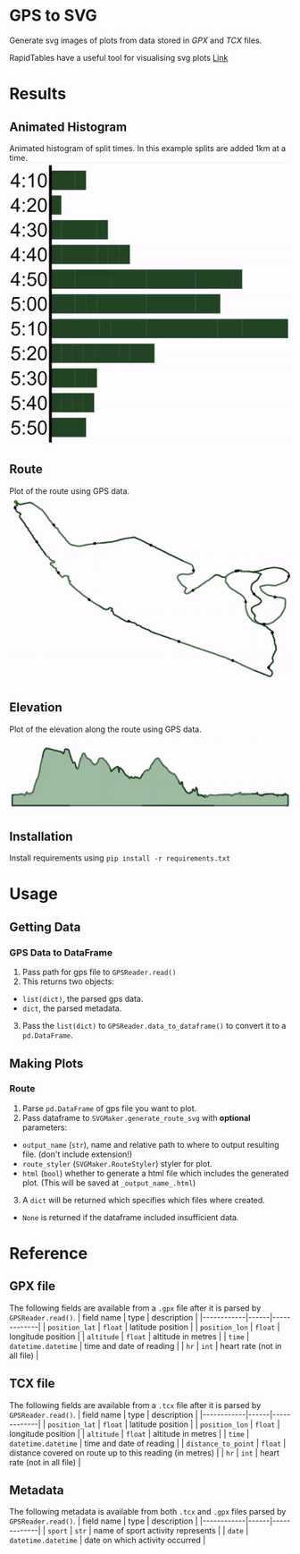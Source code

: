 # GPS to SVG
Generate svg images of plots from data stored in *GPX* and *TCX* files.

RapidTables have a useful tool for visualising svg plots [Link](https://www.rapidtables.com/web/tools/svg-viewer-editor.html)

# Results

## Animated Histogram
Animated histogram of split times. In this example splits are added 1km at a time.
![Animated Hist](animated_hist.gif)

## Route
Plot of the route using GPS data.
![Route](route.gif)

## Elevation
Plot of the elevation along the route using GPS data.
![Elevation](elevation.gif)

## Installation
Install requirements using
`pip install -r requirements.txt`

# Usage

## Getting Data

### GPS Data to DataFrame
1. Pass path for gps file to `GPSReader.read()`
2. This returns two objects:
  - `list(dict)`, the parsed gps data.
  - `dict`, the parsed metadata.
3. Pass the `list(dict)` to `GPSReader.data_to_dataframe()` to convert it to a `pd.DataFrame`.

## Making Plots

### Route
1. Parse `pd.DataFrame` of gps file you want to plot.
2. Pass dataframe to `SVGMaker.generate_route_svg` with **optional** parameters:
  - `output_name` (`str`), name and relative path to where to output resulting file. (don't include extension!)
  - `route_styler` (`SVGMaker.RouteStyler`) styler for plot.
  - `html` (`bool`) whether to generate a html file which includes the generated plot. (This will be saved at `_output_name_.html`)
3. A `dict` will be returned which specifies which files where created.
  - `None` is returned if the dataframe included insufficient data.

# Reference

## GPX file
The following fields are available from a `.gpx` file after it is parsed by `GPSReader.read()`.
| field name | type | description |
|------------|------|-------------|
| `position_lat` | `float` | latitude position |
| `position_lon` | `float` | longitude position |
| `altitude` | `float` | altitude in metres |
| `time` | `datetime.datetime` | time and date of reading |
| `hr` | `int` | heart rate (not in all file) |

## TCX file
The following fields are available from a `.tcx` file after it is parsed by `GPSReader.read()`.
| field name | type | description |
|------------|------|-------------|
| `position_lat` | `float` | latitude position |
| `position_lon` | `float` | longitude position |
| `altitude` | `float` | altitude in metres |
| `time` | `datetime.datetime` | time and date of reading |
| `distance_to_point` | `float` | distance covered on route up to this reading (in metres) |
| `hr` | `int` | heart rate (not in all file) |

## Metadata
The following metadata is available from both `.tcx` and `.gpx` files parsed by `GPSReader.read()`.
| field name | type | description |
|------------|------|-------------|
| `sport` | `str` | name of sport activity represents |
| `date` | `datetime.datetime` | date on which activity occurred |
